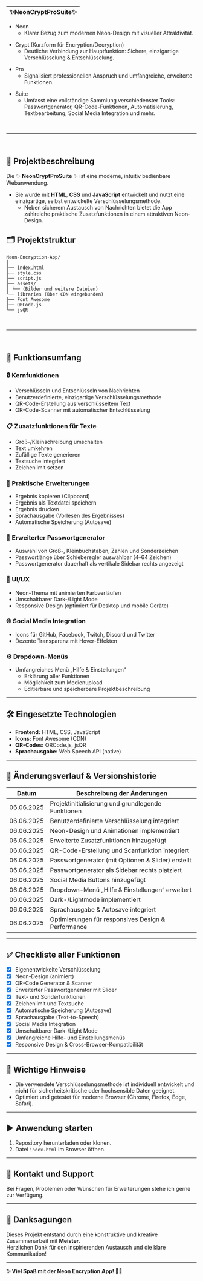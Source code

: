 |✨NeonCryptProSuite✨|
|---|

- Neon
  - Klarer Bezug zum modernen Neon-Design mit visueller Attraktivität. <p>
- Crypt (Kurzform für Encryption/Decryption)
  - Deutliche Verbindung zur Hauptfunktion: Sichere, einzigartige Verschlüsselung & Entschlüsselung. <p>
- Pro
  - Signalisiert professionellen Anspruch und umfangreiche, erweiterte Funktionen. <p>
- Suite
  - Umfasst eine vollständige Sammlung verschiedenster Tools: Passwortgenerator, QR-Code-Funktionen, Automatisierung, Textbearbeitung, Social Media Integration und mehr.
    
<br>

---

<br>


## 📌 Projektbeschreibung

Die ✨ **NeonCryptProSuite** ✨ ist eine moderne, intuitiv bedienbare Webanwendung. 
- Sie wurde mit **HTML**, **CSS** und **JavaScript** entwickelt und nutzt eine einzigartige, selbst entwickelte Verschlüsselungsmethode.
  - Neben sicherem Austausch von Nachrichten bietet die App zahlreiche praktische Zusatzfunktionen in einem attraktiven Neon-Design.

## 🗂️ Projektstruktur

```yarn
Neon-Encryption-App/
│
├── index.html
├── style.css
├── script.js
├── assets/
│ └── (Bilder und weitere Dateien)
└── libraries (über CDN eingebunden)
├── Font Awesome
├── QRCode.js
└── jsQR
```

<br>

---

<br>

## 🚀 Funktionsumfang

### 🔒 Kernfunktionen
- Verschlüsseln und Entschlüsseln von Nachrichten
- Benutzerdefinierte, einzigartige Verschlüsselungsmethode
- QR-Code-Erstellung aus verschlüsseltem Text
- QR-Code-Scanner mit automatischer Entschlüsselung

### 📋 Zusatzfunktionen für Texte
- Groß-/Kleinschreibung umschalten
- Text umkehren
- Zufällige Texte generieren
- Textsuche integriert
- Zeichenlimit setzen

### 📌 Praktische Erweiterungen
- Ergebnis kopieren (Clipboard)
- Ergebnis als Textdatei speichern
- Ergebnis drucken
- Sprachausgabe (Vorlesen des Ergebnisses)
- Automatische Speicherung (Autosave)

### 🔑 Erweiterter Passwortgenerator
- Auswahl von Groß-, Kleinbuchstaben, Zahlen und Sonderzeichen
- Passwortlänge über Schieberegler auswählbar (4–64 Zeichen)
- Passwortgenerator dauerhaft als vertikale Sidebar rechts angezeigt

### 🎨 UI/UX
- Neon-Thema mit animierten Farbverläufen
- Umschaltbarer Dark-/Light Mode
- Responsive Design (optimiert für Desktop und mobile Geräte)

### 🌐 Social Media Integration
- Icons für GitHub, Facebook, Twitch, Discord und Twitter
- Dezente Transparenz mit Hover-Effekten

### ⚙️ Dropdown-Menüs
- Umfangreiches Menü „Hilfe & Einstellungen“
  - Erklärung aller Funktionen
  - Möglichkeit zum Medienupload
  - Editierbare und speicherbare Projektbeschreibung

---

## 🛠️ Eingesetzte Technologien

- **Frontend:** HTML, CSS, JavaScript
- **Icons:** Font Awesome (CDN)
- **QR-Codes:** QRCode.js, jsQR
- **Sprachausgabe:** Web Speech API (native)

---

## 🔄 Änderungsverlauf & Versionshistorie

| Datum      | Beschreibung der Änderungen                               |
|------------|-----------------------------------------------------------|
| 06.06.2025 | Projektinitialisierung und grundlegende Funktionen        |
| 06.06.2025 | Benutzerdefinierte Verschlüsselung integriert             |
| 06.06.2025 | Neon-Design und Animationen implementiert                 |
| 06.06.2025 | Erweiterte Zusatzfunktionen hinzugefügt                   |
| 06.06.2025 | QR-Code-Erstellung und Scanfunktion integriert            |
| 06.06.2025 | Passwortgenerator (mit Optionen & Slider) erstellt        |
| 06.06.2025 | Passwortgenerator als Sidebar rechts platziert            |
| 06.06.2025 | Social Media Buttons hinzugefügt                          |
| 06.06.2025 | Dropdown-Menü „Hilfe & Einstellungen“ erweitert           |
| 06.06.2025 | Dark-/Lightmode implementiert                             |
| 06.06.2025 | Sprachausgabe & Autosave integriert                       |
| 06.06.2025 | Optimierungen für responsives Design & Performance        |

---

## ✅ Checkliste aller Funktionen

- [x] Eigenentwickelte Verschlüsselung
- [x] Neon-Design (animiert)
- [x] QR-Code Generator & Scanner
- [x] Erweiterter Passwortgenerator mit Slider
- [x] Text- und Sonderfunktionen
- [x] Zeichenlimit und Textsuche
- [x] Automatische Speicherung (Autosave)
- [x] Sprachausgabe (Text-to-Speech)
- [x] Social Media Integration
- [x] Umschaltbarer Dark-/Light Mode
- [x] Umfangreiche Hilfe- und Einstellungsmenüs
- [x] Responsive Design & Cross-Browser-Kompatibilität

---

## 🚨 Wichtige Hinweise

- Die verwendete Verschlüsselungsmethode ist individuell entwickelt und **nicht** für sicherheitskritische oder hochsensible Daten geeignet.
- Optimiert und getestet für moderne Browser (Chrome, Firefox, Edge, Safari).

---

## ▶️ Anwendung starten

1. Repository herunterladen oder klonen.
2. Datei `index.html` im Browser öffnen.

---

## 📩 Kontakt und Support

Bei Fragen, Problemen oder Wünschen für Erweiterungen stehe ich gerne zur Verfügung.

---

## 🙌 Danksagungen

Dieses Projekt entstand durch eine konstruktive und kreative Zusammenarbeit mit **Meister**.  
Herzlichen Dank für den inspirierenden Austausch und die klare Kommunikation!

---

**✨ Viel Spaß mit der Neon Encryption App! 🚀✨**
